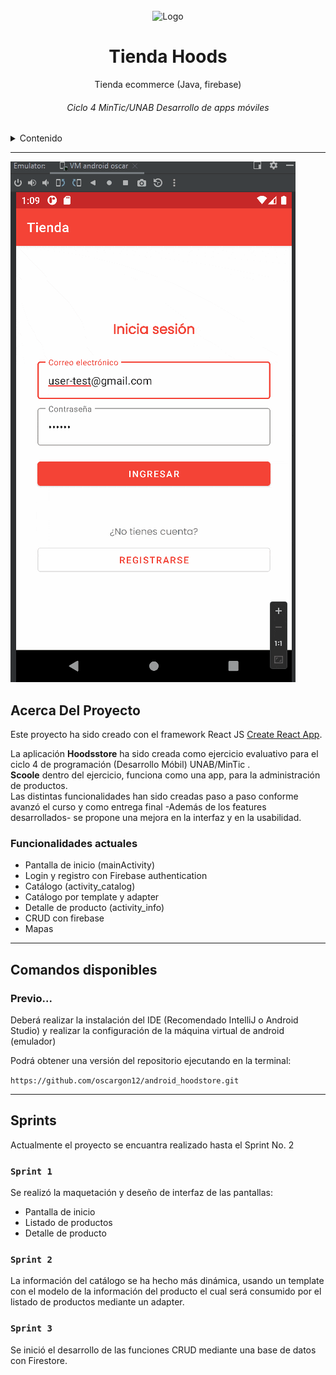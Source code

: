 <!-- PROJECT LOGO -->
<br />
<div align="center">
    <img src="https://cdn-icons-png.flaticon.com/512/1785/1785278.png" alt="Logo" width="80" height="80">

  <h1 align="center">Tienda Hoods</h1>

  <p align="center">
    Tienda ecommerce (Java, firebase)
    <br />
  </p>
  <h6>Ciclo 4 MinTic/UNAB Desarrollo de apps móviles</h6>
</div>

<!-- TABLE OF CONTENTS -->
<details>
  <summary>Contenido</summary>
  <ol>
    <li>Acerca del proyecto</li>
    <li>Comandos disponibles</li>
    <li>Sprints</li>
    <li>Arquitectura del proyecto</li>
  </ol>
</details>

________________________

 ![Hoodstore navigation](https://github.com/oscargon12/android_hoodstore/blob/main/hoodstore.gif?raw=true)
 
## Acerca Del Proyecto
Este proyecto ha sido creado con el framework React JS [Create React App](https://github.com/facebook/create-react-app).

La aplicación **Hoodsstore** ha sido creada como ejercicio evaluativo para el ciclo 4 de programación (Desarrollo Móbil) UNAB/MinTic .\
**Scoole** dentro del ejercicio, funciona como una app, para la administración de productos.\
Las distintas funcionalidades han sido creadas paso a paso conforme avanzó el curso y como entrega final -Además de los features desarrollados- se propone una mejora en la interfaz y en la usabilidad.

### Funcionalidades actuales
- Pantalla de inicio (mainActivity)
- Login y registro con Firebase authentication
- Catálogo (activity_catalog)
- Catálogo por template y adapter
- Detalle de producto (activity_info)
- CRUD con firebase
- Mapas

________________________

## Comandos disponibles

### Previo...
Deberá realizar la instalación del IDE (Recomendado IntelliJ o Android Studio) y realizar la configuración de la máquina virtual de android (emulador)

Podrá obtener una versión del repositorio ejecutando en la terminal:

```https://github.com/oscargon12/android_hoodstore.git```

________________________

## Sprints

Actualmente el proyecto se encuantra realizado hasta el Sprint No. 2

### `Sprint 1`
Se realizó la maquetación y deseño de interfaz de las pantallas:
- Pantalla de inicio
- Listado de productos
- Detalle de producto

### `Sprint 2`
La información del catálogo se ha hecho más dinámica, usando un template con el modelo de la información del producto el cual será consumido por el listado de productos mediante un adapter.

### `Sprint 3`
Se inició el desarrollo de las funciones CRUD mediante una base de datos con Firestore.
